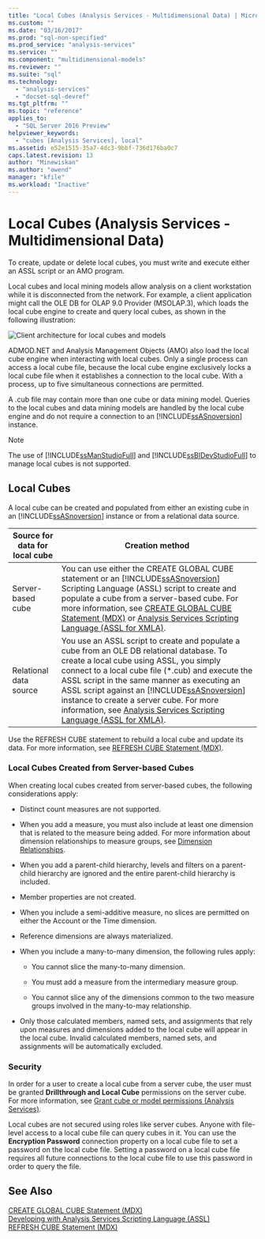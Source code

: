 ```yaml
---
title: "Local Cubes (Analysis Services - Multidimensional Data) | Microsoft Docs"
ms.custom: ""
ms.date: "03/16/2017"
ms.prod: "sql-non-specified"
ms.prod_service: "analysis-services"
ms.service: ""
ms.component: "multidimensional-models"
ms.reviewer: ""
ms.suite: "sql"
ms.technology: 
  - "analysis-services"
  - "docset-sql-devref"
ms.tgt_pltfrm: ""
ms.topic: "reference"
applies_to: 
  - "SQL Server 2016 Preview"
helpviewer_keywords: 
  - "cubes [Analysis Services], local"
ms.assetid: e52e1515-35a7-4dc3-9bbf-736d176ba0c7
caps.latest.revision: 13
author: "Minewiskan"
ms.author: "owend"
manager: "kfile"
ms.workload: "Inactive"
---
```

# Local Cubes (Analysis Services - Multidimensional Data)
  To create, update or delete local cubes, you must write and execute either an ASSL script or an AMO program.  
  
 Local cubes and local mining models allow analysis on a client workstation while it is disconnected from the network. For example, a client application might call the OLE DB for OLAP 9.0 Provider (MSOLAP.3), which loads the local cube engine to create and query local cubes, as shown in the following illustration:  
  
 ![Client architecture for local cubes and models](../../../analysis-services/multidimensional-models/olap-physical/media/as-localcubearch9.gif "Client architecture for local cubes and models")  
  
 ADMOD.NET and Analysis Management Objects (AMO) also load the local cube engine when interacting with local cubes. Only a single process can access a local cube file, because the local cube engine exclusively locks a local cube file when it establishes a connection to the local cube. With a process, up to five simultaneous connections are permitted.  
  
 A .cub file may contain more than one cube or data mining model. Queries to the local cubes and data mining models are handled by the local cube engine and do not require a connection to an [!INCLUDE[ssASnoversion](../../../includes/ssasnoversion-md.md)] instance.  
  
> [!NOTE]  
>  The use of [!INCLUDE[ssManStudioFull](../../../includes/ssmanstudiofull-md.md)] and [!INCLUDE[ssBIDevStudioFull](../../../includes/ssbidevstudiofull-md.md)] to manage local cubes is not supported.  
  
## Local Cubes  
 A local cube can be created and populated from either an existing cube in an [!INCLUDE[ssASnoversion](../../../includes/ssasnoversion-md.md)] instance or from a relational data source.  
  
|Source for data for local cube|Creation method|  
|------------------------------------|---------------------|  
|Server-based cube|You can use either the CREATE GLOBAL CUBE statement or an [!INCLUDE[ssASnoversion](../../../includes/ssasnoversion-md.md)] Scripting Language (ASSL) script to create and populate a cube from a server-based cube. For more information, see [CREATE GLOBAL CUBE Statement  &#40;MDX&#41;](../../../mdx/mdx-data-definition-create-global-cube.md) or [Analysis Services Scripting Language &#40;ASSL for XMLA&#41;](../../../analysis-services/scripting/analysis-services-scripting-language-assl-for-xmla.md).|  
|Relational data source|You use an ASSL script to create and populate a cube from an OLE DB relational database. To create a local cube using ASSL, you simply connect to a local cube file (*.cub) and execute the ASSL script in the same manner as executing an ASSL script against an [!INCLUDE[ssASnoversion](../../../includes/ssasnoversion-md.md)] instance to create a server cube. For more information, see [Analysis Services Scripting Language &#40;ASSL for XMLA&#41;](../../../analysis-services/scripting/analysis-services-scripting-language-assl-for-xmla.md).|  
  
 Use the REFRESH CUBE statement to rebuild a local cube and update its data. For more information, see [REFRESH CUBE Statement &#40;MDX&#41;](../../../mdx/mdx-data-definition-refresh-cube.md).  
  
### Local Cubes Created from Server-based Cubes  
 When creating local cubes created from server-based cubes, the following considerations apply:  
  
-   Distinct count measures are not supported.  
  
-   When you add a measure, you must also include at least one dimension that is related to the measure being added. For more information about dimension relationships to measure groups, see [Dimension Relationships](../../../analysis-services/multidimensional-models-olap-logical-cube-objects/dimension-relationships.md).  
  
-   When you add a parent-child hierarchy, levels and filters on a parent-child hierarchy are ignored and the entire parent-child hierarchy is included.  
  
-   Member properties are not created.  
  
-   When you include a semi-additive measure, no slices are permitted on either the Account or the Time dimension.  
  
-   Reference dimensions are always materialized.  
  
-   When you include a many-to-many dimension, the following rules apply:  
  
    -   You cannot slice the many-to-many dimension.  
  
    -   You must add a measure from the intermediary measure group.  
  
    -   You cannot slice any of the dimensions common to the two measure groups involved in the many-to-may relationship.  
  
-   Only those calculated members, named sets, and assignments that rely upon measures and dimensions added to the local cube will appear in the local cube. Invalid calculated members, named sets, and assignments will be automatically excluded.  
  
### Security  
 In order for a user to create a local cube from a server cube, the user must be granted **Drillthrough and Local Cube** permissions on the server cube. For more information, see [Grant cube or model permissions &#40;Analysis Services&#41;](../../../analysis-services/multidimensional-models/grant-cube-or-model-permissions-analysis-services.md).  
  
 Local cubes are not secured using roles like server cubes. Anyone with file-level access to a local cube file can query cubes in it. You can use the **Encryption Password** connection property on a local cube file to set a password on the local cube file. Setting a password on a local cube file requires all future connections to the local cube file to use this password in order to query the file.  
  
## See Also  
 [CREATE GLOBAL CUBE Statement  &#40;MDX&#41;](../../../mdx/mdx-data-definition-create-global-cube.md)   
 [Developing with Analysis Services Scripting Language &#40;ASSL&#41;](../../../analysis-services/multidimensional-models/scripting-language-assl/developing-with-analysis-services-scripting-language-assl.md)   
 [REFRESH CUBE Statement &#40;MDX&#41;](../../../mdx/mdx-data-definition-refresh-cube.md)  
  
  

